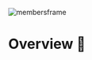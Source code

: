 ![membersframe](https://github.com/mbNoMixup/How-Did-Dinosaurs-Extinct/assets/88970246/f843e382-fd45-4766-9da1-6b231a301462)

# Overview 📝
